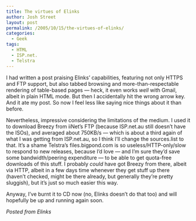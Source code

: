 ```yaml
---
title: The virtues of Elinks
author: Josh Street
layout: post
permalink: /2005/10/15/the-virtues-of-elinks/
categories:
  - Geek
tags:
  - HTML
  - ISP.net.
  - Telstra
---
```

I had written a post praising Elinks&#8217; capabilities, featuring not only HTTPS and FTP support, but also tabbed browsing and more-than-respectable rendering of table-based pages &#8212; heck, it even works *well* with Gmail, albeit in plain HTML mode. But then I accidentally hit the wrong arrow key. And it ate my post. So now I feel less like saying nice things about it than before.

Nevertheless, impressive considering the limitations of the medium. I used it to download Breezy from iiNet&#8217;s FTP (because ISP.net.au still doesn&#8217;t have the ISOs), and averaged about 750KB/s &#8212; which is about a third again of what I was getting from ISP.net.au, so I think I&#8217;ll change the sources.list to that. It&#8217;s a shame Telstra&#8217;s files.bigpond.com is so useless/HTTP-only/slow to respond to new releases, because I&#8217;d love &#8212; and I&#8217;m sure they&#8217;d save some bandwidth/peering expenditure &#8212; to be able to get quota-free downloads of this stuff. I probably *could* have got Breezy from there, albeit via HTTP, albeit in a few days time whenever they get stuff up there (haven&#8217;t checked, might be there already, but generally they&#8217;re pretty sluggish), but it&#8217;s just so much easier this way.

Anyway, I&#8217;ve burnt it to CD now (no, Elinks doesn&#8217;t do that too) and will hopefully be up and running again soon.

*Posted from Elinks*